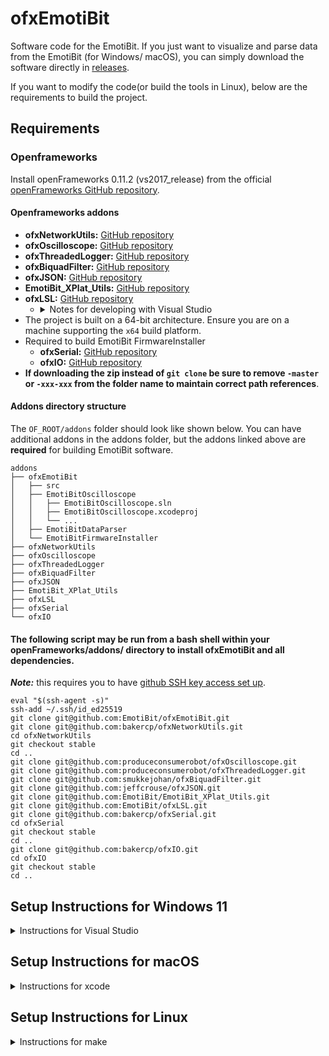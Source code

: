 # ofxEmotiBit
Software code for the EmotiBit. 
If you just want to visualize and parse data from the EmotiBit (for Windows/ macOS), you can simply download the software directly in [releases](https://github.com/EmotiBit/ofxEmotiBit/releases).

If you want to modify the code(or build the tools in Linux), below are the requirements to build the project.  

## Requirements
### Openframeworks
Install openFrameworks 0.11.2 (vs2017_release) from the official [openFrameworks GitHub repository](https://github.com/openframeworks/openFrameworks/releases/tag/0.11.2).

#### Openframeworks addons
- **ofxNetworkUtils:** [GitHub repository](https://github.com/bakercp/ofxNetworkUtils)
- **ofxOscilloscope:** [GitHub repository](https://github.com/produceconsumerobot/ofxOscilloscope/)
- **ofxThreadedLogger:** [GitHub repository](https://github.com/produceconsumerobot/ofxThreadedLogger)
- **ofxBiquadFilter:** [GitHub repository](https://github.com/mrbichel/ofxBiquadFilter)
- **ofxJSON:** [GitHub repository](https://github.com/jeffcrouse/ofxJSON)
- **EmotiBit_XPlat_Utils:** [GitHub repository](https://github.com/EmotiBit/EmotiBit_XPlat_Utils/)
- **ofxLSL:** [GitHub repository](https://github.com/EmotiBit/ofxLSL/)
  - <details><summary>Notes for developing with Visual Studio</summary>
    
    - _**Note:**_ for LSL support, if developing with Visual Studio, code should be compiled for x64
    - liblsl64.dll should always be in the same folder as the .exe (i.e. EmotiBitOscilloscope/bin/liblsl64.dll)
    - liblsl64.lib should always be linked to in under _solution properties->linker->general->additional library directories_ and _solution properties->linker->input-> additional dependencies_
    - both of these libs are handled properly by default but should be considered if deviating from the release code
    </details>
- The project is built on a 64-bit architecture. Ensure you are on a machine supporting the `x64` build platform.
- Required to build EmotiBit FirmwareInstaller
  - **ofxSerial:** [GitHub repository](https://github.com/EmotiBit/ofxSerial)
  - **ofxIO:** [GitHub repository](https://github.com/bakercp/ofxIO)
- **If downloading the zip instead of `git clone` be sure to remove `-master`  or `-xxx-xxx` from the folder name to maintain correct path references**. 

#### Addons directory structure
The `OF_ROOT/addons` folder should look like shown below. You can have additional addons in the addons folder, but the addons linked above are **required** for building EmotiBit software.
```plaintext
addons
├── ofxEmotiBit
│   ├── src
│   ├── EmotiBitOscilloscope
│   │   ├── EmotiBitOscilloscope.sln
│   │   ├── EmotiBitOscilloscope.xcodeproj
│   │   └── ...
│   ├── EmotiBitDataParser
│   └── EmotiBitFirmwareInstaller        
├── ofxNetworkUtils
├── ofxOscilloscope
├── ofxThreadedLogger
├── ofxBiquadFilter
├── ofxJSON
├── EmotiBit_XPlat_Utils
├── ofxLSL
├── ofxSerial
└── ofxIO
```

#### The following script may be run from a bash shell within your openFrameworks/addons/ directory to install ofxEmotiBit and all dependencies. 
_**Note:**_ this requires you to have [github SSH key access set up](https://docs.github.com/en/authentication/connecting-to-github-with-ssh/generating-a-new-ssh-key-and-adding-it-to-the-ssh-agent).
```
eval "$(ssh-agent -s)"
ssh-add ~/.ssh/id_ed25519
git clone git@github.com:EmotiBit/ofxEmotiBit.git
git clone git@github.com:bakercp/ofxNetworkUtils.git
cd ofxNetworkUtils
git checkout stable
cd ..
git clone git@github.com:produceconsumerobot/ofxOscilloscope.git
git clone git@github.com:produceconsumerobot/ofxThreadedLogger.git
git clone git@github.com:smukkejohan/ofxBiquadFilter.git
git clone git@github.com:jeffcrouse/ofxJSON.git
git clone git@github.com:EmotiBit/EmotiBit_XPlat_Utils.git
git clone git@github.com:EmotiBit/ofxLSL.git
git clone git@github.com:bakercp/ofxSerial.git
cd ofxSerial
git checkout stable
cd ..
git clone git@github.com:bakercp/ofxIO.git
cd ofxIO
git checkout stable
cd ..
```


## Setup Instructions for Windows 11

<details>
<summary>Instructions for Visual Studio</summary>

1. **Install Visual Studio 2022**: Download and install from [Microsoft Visual Studio](https://visualstudio.microsoft.com/vs/). If previously installed, navigate to the "Tools" tab and select "Get tools and features".
2. During setup, select the "Desktop Development with C++" workload. Ensure the following components are installed:
   - MSVC v143 - VS 2022 C++ x64/x86 build tools
   - C++ ATL for latest 143 build tools
   - Security Issue Analysis
   - C++ Build Insights
   - Just-In-Time debugger
   - C++ profiling tools
   - C++ CMake tools for Windows
   - Test Adapter for Boost.Test
   - Test Adapter for Google Test
   - Live Share
   - C++ AddressSanitizer
   - Windows 11 SDK
   - vcpkg manager
   - GitHub Copilot (optional)
3. Additionally, navigate to the “Individual components” tab and install the "MSVC v141 - VS 2017 C++ x64/x86 build tools (v14.16)".
4. **Restart** your computer once everything is installed.

### Building the Project

1. Open the `EmotiBitOscilloscope` Visual Studio solution file (.sln) located in `of_v0.11.2_vs2017_release\addons\ofxEmotiBit\EmotiBitOscilloscope`.
2. If prompted to install extra components in the solution explorer menu, click on the install button to proceed.
3. Build and run the solution file in the debug profile once all components have been installed. If the build fails, retarget the solution to the latest version (10.0 Windows SDK version, v143 build tools).

### Notes

- The default components in the VS 2022 setup differ from those in the setup guide on the official [openFrameworks website](https://openframeworks.cc/setup/vs/), which uses VS 2019. Notably, the following components are specific to VS 2022 and must be included in our setup:
   - MSVC v143 - VS 2022 C++ x64/x86 build tools
   - Windows 11 SDK
   - vcpkg package manager
   - GitHub Copilot (optional)
   - MSVC v141 - VS 2017 C++ x64/x86 build tools (v14.16), not in the default components list but necessary for our build.
</details>


## Setup Instructions for macOS 

<details>
<summary>Instructions for xcode</summary>

- The EmotiBit software can be compiled on macOS using the provided xcode project files. Each EmotiBit software has it's own project file, already setup with all settings required to build the project from source. Users just have to open the project files and build using xcode.
- EmotiBit Oscilloscope 
  - The Oscilloscope uses external dependencies that are platform (x86 or arm64) specific. The EmotiBitOscilloscope project therefore provides 2 targets, 1 for x86 and another for arm.
  - If you are building on a x86 machine, for example on intel macs, please select the target as `EmotiBitOscilloscope-x86_64` under the build schemes.
  - If you are building on an arm machine, for example on apple-silicon macs, please select the target as `EmotiBitOscilloscope-arm64` under the build schemes.
  - To edit schemes, click on the `build scheme` > `Edit` > choose the correct target to build.
- <details><summary><b>Known EmotiBitDataParser build error fix</b></summary>
  
  - For `EmotiBitDataParser`, if you get an error `ERROR: -NSDocumentRevisionsDebugMode does not exist, try absolute path` when compiling in `debug
    - Choose the `build scheme`.
    - In the `Run` tab, open the `Options` tab
    - unckeck the `Allow debugging when using document Version Browser` checkbox.
    - Try building again.
  </details>

</details>

## Setup Instructions for Linux

<details>
<summary>Instructions for make</summary>

- You will require a version of gcc on your linux machine. Depending on the version, we need to install the appropriate OpenFrameworks code base. You can check the gcc verison on you system using the following command: `gcc --verison`.
- If you do not have gcc installed, you can install it using `sudo apt install gcc`.
- For EmotiBit software development, we have used gcc v6+, which has been tested to run with the OpenFrameworks
- Download and extract the Openframeworks package for the gcc version on your system. [Openframeworks Downloads](https://openframeworks.cc/versions/v0.11.2/)
  - You can use the following command to extract `tar xvzf <filename>`
- Follow the official [openframeworks guide](https://openframeworks.cc/setup/linux-install/) to set things up. Follow the instruction mentioned below during running `install_dependencies.sh`
  - At one point during installation of the dependencies(after you run the shell script `install_dependencies.sh`), a prompt will ask the user to press Y/N to install `Prompt: “installing OF dependencies with -hwe-18.04 packages, confirm Y/N ?`. Press N. [Link to article](https://forum.openframeworks.cc/t/urgent-installing-libgl1-mesa-dev-hwe-18-04/32345/3)
- At this point, you should have 
  - all the dependencies installed(successfull run of `install_dependencies.sh`)
  - compiled OF (successfull run of `./compileOF.sh`)
  - project Generator set up(successfull run of `./compilePG.sh`)
- Now, we need all the repositories required to build EmotiBit_Oscilloscope. Install all the addons mentioned in the `Requirements` section.
  - You can either download the repositories, or use `git clone <repo name>` to get the  addons. If git is not installed on your system, use `sudo apt install git` to install git.
- You will also require net-tools to run certain commands required by the Oscilloscope. Run `sudo apt install net-tools`
- That's it! You now are ready to run EmotiBit Oscilloscope!
- To run the Oscilloscope, cd to `(OF_ROOT)/addons/ofxEmotiBit/EmotiBitOscilloscope`. Run the command `make Debug` or `make` to create the release executable.
- Note: When trying to run the EmotiBit Oscilloscope, if you get an error with the following message `cannot open shared object file: No such file or directory : liblsl-1.14.0-manylinux2010_x64`, make sure you have the latest master for [ofxLSL](https://github.com/EmotiBit/ofxLSL). The [fix](https://github.com/EmotiBit/ofxLSL/pull/8/files) added the required [shared object file](https://github.com/EmotiBit/ofxLSL/tree/master/libs/labstreaminglayer/lib/linux64).

</details>
